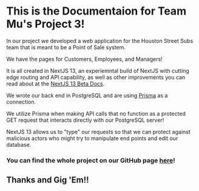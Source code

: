# This is the Documentaion for Team Mu's Project 3! 

In our project we developed a web application for the Houston Street Subs team that is meant to be a Point of Sale system.

We have the pages for Customers, Employees, and Managers!

It is all created in NextJS 13, an experiemntal build of NextJS with cutting edge routing and API capability, as well as other improvements you can read about at the [NextJS 13 Beta Docs](https://beta.nextjs.org/docs).

We wrote our back end in PostgreSQL and are using [Prisma](https://www.prisma.io) as a connection.

We utilize Prisma when making API calls that no function as a protected GET request that interacts directly with our PostgreSQL server!

NextJS 13 allows us to "type" our requests so that we can protect against malicious actors who might try to manipulate end points and edit our database.

### You can find the whole project on our GitHub page [here](https://github.com/csce-331-ritchey-2023a/project3-mu)!

## Thanks and Gig 'Em!!
